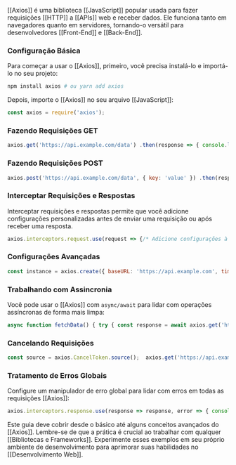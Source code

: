 [[Axios]] é uma biblioteca [[JavaScript]] popular usada para fazer requisições [[HTTP]] a [[APIs]] web e receber dados. Ele funciona tanto em navegadores quanto em servidores, tornando-o versátil para desenvolvedores [[Front-End]] e [[Back-End]].

### **Configuração Básica**

Para começar a usar o [[Axios]], primeiro, você precisa instalá-lo e importá-lo no seu projeto:

```bash
npm install axios # ou yarn add axios
```

Depois, importe o [[Axios]] no seu arquivo [[JavaScript]]:

```js
const axios = require('axios');
```

### **Fazendo Requisições GET**

```js
axios.get('https://api.example.com/data') .then(response => { console.log(response.data); }) .catch(error => { console.error(error); });
```

### **Fazendo Requisições POST**

```js
axios.post('https://api.example.com/data', { key: 'value' }) .then(response => { console.log(response.data); }) .catch(error => { console.error(error); });
```

### **Interceptar Requisições e Respostas**

Interceptar requisições e respostas permite que você adicione configurações personalizadas antes de enviar uma requisição ou após receber uma resposta.

```js
axios.interceptors.request.use(request => {/* Adicione configurações à requisição antes de ser enviada*/ return request; }, error => { return Promise.reject(error); }); axios.interceptors.response.use(response => { /* Faça algo com a resposta antes de ser entregue ao código que fez a chamada*/ return response; }, error => { return Promise.reject(error); });
```

### **Configurações Avançadas**

```js
const instance = axios.create({ baseURL: 'https://api.example.com', timeout: 5000, /* Tempo limite para a requisição*/ headers: {'Authorization': 'Bearer YOUR_ACCESS_TOKEN'} }); instance.get('/data') .then(response => { console.log(response.data); }) .catch(error => { console.error(error); });
```

### **Trabalhando com Assincronia**

Você pode usar o [[Axios]] com `async/await` para lidar com operações assíncronas de forma mais limpa:

```js
async function fetchData() { try { const response = await axios.get('https://api.example.com/data'); console.log(response.data); } catch (error) { console.error(error); } } fetchData();
```

### **Cancelando Requisições**

```js
const source = axios.CancelToken.source();  axios.get('https://api.example.com/data', {   cancelToken: source.token })   .then(response => {     console.log(response.data);   })   .catch(thrown => {     if (axios.isCancel(thrown)) {       console.log('Requisição cancelada: ', thrown.message);     } else {       console.error(thrown);     }   });  /* Para cancelar a requisição*/ source.cancel('Requisição cancelada pelo usuário.');`
```

### **Tratamento de Erros Globais**

Configure um manipulador de erro global para lidar com erros em todas as requisições [[Axios]]:

```js
axios.interceptors.response.use(response => response, error => { console.error('Erro global de requisição:', error); return Promise.reject(error); });
```

Este guia deve cobrir desde o básico até alguns conceitos avançados do [[Axios]]. Lembre-se de que a prática é crucial ao trabalhar com qualquer [[Bibliotecas e Frameworks]]. Experimente esses exemplos em seu próprio ambiente de desenvolvimento para aprimorar suas habilidades no [[Desenvolvimento Web]].